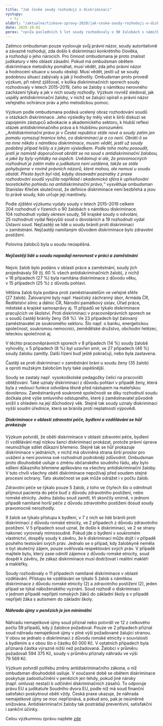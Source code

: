 ```yaml
---
title: "Jak české soudy rozhodují o diskriminaci"
vystupy:
  - tz
oldUrl: "/aktualne/tiskove-zpravy-2020/jak-ceske-soudy-rozhoduji-o-diskriminaci"
date: 2020-10-01
perex: "<p>Za posledních 5 let soudy rozhodovaly o 90 žalobách s námitkou diskriminace. Polovina žalobců byla neúspěšná. Výzkum ombudsmana ukázal, že nejčastěji lidé u soudu napadají diskriminaci v zaměstnání, a to především z důvodu věku a pohlaví. I když uspějí, české soudy jim přiznávají jen velmi nízké odškodnění.</p>"
---
```


<!-- imported from the old website -->

<p>Zatímco ombudsman pouze vyslovuje svůj právní názor, soudy autoritativně a závazně rozhodují, zda došlo k diskriminaci konkrétního člověka, a rozhodují o jeho nárocích. Pro činnost ombudsmana je proto znalost judikatury v této oblasti zásadní. Pokud má ombudsman obětem diskriminace metodicky pomáhat, musí vědět, zda jeho právní názor a hodnocení situace u soudu obstojí. Musí vědět, jestli už se soudy podobnou situací zabývaly a jak ji hodnotily. Ombudsman proto provedl výzkum, při němž zjišťoval, v kolika diskriminačních sporech soudy rozhodovaly v letech 2015–2019, čeho se žaloby s námitkou nerovného zacházení týkaly a jak v nich soudy rozhodly. Výzkum rovněž sledoval, jak uspěly antidiskriminační žaloby, v nichž se žalující opírali o právní názor veřejného ochránce práv a jeho metodickou pomoc.</p><p>Výzkum podle ombudsmana podává ucelený obraz rozhodování soudů o otázkách diskriminace. Jeho výsledky by měly vést k širší diskuzi se zapojením zástupců advokacie a akademického sektoru, k hlubší reflexi otázek antidiskriminačního práva a k hlubšímu porozumění. <i>„Antidiskriminační právo je v České republice stále nové a soudy zatím jen pomalu vymezují hranice toho, co diskriminací je a co není. Obrátí-li se na mne někdo s námitkou diskriminace, musím vědět, jestli už soudy podobný případ řešily a s jakým výsledkem. Podle toho mohu posoudit, jestli je namístě doporučovat obrátit se na soud s antidiskriminační žalobou, a jaké by byly vyhlídky na úspěch. Uvědomuji si ale, že pravomocných rozhodnutí je zatím málo a judikatura není ustálená, takže se stále pohybujeme v rovině právních názorů, které mohou, ale nemusí u soudu obstát. Přesto bych byl rád, kdyby dosavadní poznatky z praxe rozhodování soudů využila například i akademická sféra k upřesňování teoretického pohledu na antidiskriminační právo,“</i> vysvětluje ombudsman Stanislav Křeček skutečnost, že definice diskriminace není bezbřehá a jsou to právě soudy, kdo určuje její mantinely.</p><p>Podle zjištění výzkumu vydaly soudy v letech 2015–2019 celkem 204 rozhodnutí v řízeních o 90 žalobách s námitkou diskriminace. 104 rozhodnutí vydaly okresní soudy, 56 krajské soudy o odvolání, 25 rozhodnutí vydal Nejvyšší soud o dovoláních a 19 rozhodnutí vydal Ústavní soud. Nejčastěji se lidé u soudu bránili proti diskriminaci v zaměstnání. Nejčastěji namítaným důvodem diskriminace bylo zdravotní postižení.</p><p>Polovina žalobců byla u soudu neúspěšná.</p><h5>Nejčastěji lidé u soudu napadají nerovnost v práci a zaměstnání</h5><p>Nejvíc žalob bylo podáno v oblasti práce a zaměstnání, soudy jich projednávaly 59 (tj. 60 % všech antidiskriminačních žalob), z nichž v 16 případech (27 %) byla namítána diskriminace z důvodu věku, v 15 případech (25 %) z důvodu pohlaví. </p><p>Většina žalob byla podána proti zaměstnavatelům ve veřejné sféře (27 žalob). Žalovanými byly např. Hasičský záchranný sbor, Armáda ČR, Ředitelství silnic a dálnic ČR, Národní památkový ústav, Úřad práce, městské a krajské samosprávy aj. 11 případů se týkalo diskriminace pracujících ve školství. Proti diskriminaci v pracovněprávních sporech se u soudů častěji bránily ženy (59 %). Ve 23 případech byl žalovaný zaměstnavatel ze soukromého sektoru. Šlo např. o banku, energetickou společnost, soukromou nemocnici, zemědělské družstvo, obchodní řetězec, leteckou společnost aj. </p><p>V těchto pracovněprávních sporech v 8 případech (14 %) soudy žalobě vyhověly, v 5 případech (8 %) byl uzavřen smír, ve 27 případech (46 %) soudy žalobu zamítly. Další řízení buď ještě pokračují, nebo byla zastavena. </p><p>Častěji se proti diskriminaci v zaměstnání brání u soudu ženy (35 žalob) a oproti mužským žalobcům byly také úspěšnější.</p><p>Soudy se zastaly např. vysokoškolské pedagožky čelící na pracovišti obtěžování. Také uznaly diskriminaci z důvodu pohlaví v případě ženy, která byla z vedoucí funkce odvolána těsně před nástupem na mateřskou dovolenou. Zaměstnankyně soukromé společnosti se díky rozhodnutí soudu dočkala plné výše smluvního odstupného, které jí zaměstnavatel původně snížil s ohledem na její důchodový věk. Stejně tak soudy uznaly diskriminaci vyšší soudní úřednice, která se bránila proti neplatnosti výpovědi.</p><h5>Diskriminace v oblasti zdravotní péče, bydlení a vzdělávání se hůř prokazuje</h5><p>Výzkum potvrdil, že oběti diskriminace v oblasti zdravotní péče, bydlení či vzdělávání mají nízkou šanci diskriminaci prokázat, protože právní úprava neumožňuje sdílet důkazní břemeno. Stejně tak se hůř prokazuje diskriminace v jednáních, v nichž má obviněná strana širší prostor pro uvážení a není povinna své rozhodnutí podrobněji zdůvodnit. Ombudsman proto dlouhodobě usiluje o změnu občanského soudního řádu, aby bylo sdílení důkazního břemene aplikováno na všechny antidiskriminační žaloby. V tuto chvíli všechny oběti diskriminace nepožívají před soudem stejné procesní ochrany. Tato skutečnost se pak může odrážet i v počtu žalob.</p><p>Zdravotní péče se týkalo pouze 5 žalob, z toho ve čtyřech šlo o odmítnutí přijmout pacienta do péče buď z důvodu zdravotního postižení, nebo romské etnicity. Jednu žalobu soud zamítl, tři skončily smírně, v jednom případě namítané horší péče z důvodu zdravotního postižení dosud soudy pravomocně nerozhodly.</p><p>9 žalob se týkalo přístupu k bydlení, v 7 z nich se lidé bránili proti diskriminaci z důvodu romské etnicity, ve 2 případech z důvodu zdravotního postižení. V 5 případech soud uznal, že došlo k diskriminaci, ve 2 se strany nakonec vyrovnaly mimosoudně. Pokud jde o bydlení v soukromém vlastnictví, dospěly soudy k závěru, že k diskriminaci může dojít i v případě pouhého testování svých práv. Jednalo se o případ, kdy žalobkyně neměla o byt skutečný zájem, pouze ověřovala respektování svých práv. V případě majitele bytu, který zase odmítl zájemce z důvodu romské etnicity, soud dospěl k závěru, že zákaz diskriminace musí dodržovat i realitní makléři a makléřky.</p><p>Soudy rozhodovaly o 11 případech namítané diskriminace v oblasti vzdělávání. Přístupu ke vzdělávání se týkalo 5 žalob s námitkou diskriminace z důvodu romské etnicity (2) a zdravotního postižení (2), jeden případ se týkal náboženského vyznání. Soud rozhodl o diskriminaci v jednom případě nepřijetí romských žáků do základní školy a v případě nepřijetí žáka s autismem do základní školy.</p><h5>Náhrada újmy v penězích je jen minimální</h5><p>Náhradu nemajetkové újmy soud přiznal nebo potvrdil ve 12 z celkového počtu 59 případů, kdy ji žalobce požadoval. Pouze ve 2 případech přiznal soud náhradu nemajetkové újmy v plné výši požadované žalující stranou. V obou se jednalo o diskriminaci z důvodu romské etnicity v souvislosti s bydlením a v obou šlo o částku 60 000 Kč. V ostatních případech byla přiznaná částka výrazně nižší než požadovaná. Žalobci v průměru požadovali 594 375 Kč, soudy v průměru přiznaly náhradu ve výši 79 569 Kč.</p> <p>Výzkum potvrdil potřebu změny antidiskriminačního zákona, o níž ombudsman dlouhodobě usiluje. V současné době se obětem diskriminace poskytuje zadostiučinění v penězích jen tehdy, pokud jiné nároky (např. omluva) nestačí k odčinění diskriminačních zásahů. To odporuje právu EU a judikatuře Soudního dvora EU, podle níž má soud finanční satisfakci poskytnout oběti vždy. Česká praxe ukazuje, že náhrada nemajetkové újmy se moc nepřiznává, a pokud ano, pak je neúměrně snižována. Antidiskriminační žaloby tak postrádají preventivní, satisfakční i sankční účinky.</p><p></p><p>Celou výzkumnou zprávu najdete <a href="/uploads-import/DISKRIMINACE/Vyzkum/2020-vyzkum_judikatura-DIS.pdf" target="_blank">zde</a></p>
